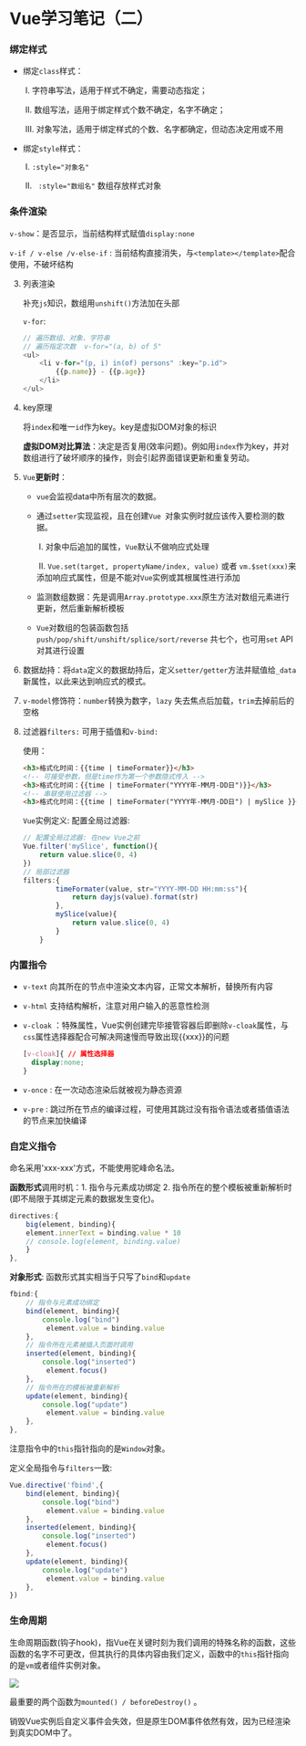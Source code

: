 # Vue学习笔记（二）

### 绑定样式

- 绑定`class`样式：

  ​	I.   字符串写法，适用于样式不确定，需要动态指定；

  ​	II.  数组写法，适用于绑定样式个数不确定，名字不确定；

  ​	III. 对象写法，适用于绑定样式的个数、名字都确定，但动态决定用或不用

- 绑定`style`样式：

  ​	I.   `:style="对象名"`

  ​	II.  ` :style="数组名"`  数组存放样式对象

### 条件渲染

`v-show`：是否显示，当前结构样式赋值`display:none`

`v-if / v-else /v-else-if` : 当前结构直接消失，与`<template></template>`配合使用，不破坏结构

3. 列表渲染

   补充`js`知识，数组用`unshift()`方法加在头部

   `v-for`:

   ```js
   // 遍历数组、对象、字符串
   // 遍历指定次数  v-for="(a, b) of 5"
   <ul>
       <li v-for="(p, i) in(of) persons" :key="p.id">
           {{p.name}} - {{p.age}}
       </li>
   </ul>
   ```

4. key原理

   将`index`和唯一`id`作为key。key是虚拟DOM对象的标识

   **虚拟DOM对比算法**：决定是否复用(效率问题)。例如用`index`作为key，并对数组进行了破坏顺序的操作，则会引起界面错误更新和重复劳动。

5. `Vue`**更新时**：

   - `vue`会监视data中所有层次的数据。

   - 通过`setter`实现监视，且在创建`Vue `对象实例时就应该传入要检测的数据。

     ​	I.   对象中后追加的属性，`Vue`默认不做响应式处理

     ​	II.  `Vue.set(target, propertyName/index, value)` 或者 `vm.$set(xxx)`来添加响应式属性，但是不能对`Vue`实例或其根属性进行添加

   - 监测数组数据：先是调用`Array.prototype.xxx`原生方法对数组元素进行更新，然后重新解析模板

   - `Vue`对数组的包装函数包括 `push/pop/shift/unshift/splice/sort/reverse` 共七个，也可用`set` API对其进行设置

6. 数据劫持：将`data`定义的数据劫持后，定义`setter/getter`方法并赋值给`_data`新属性，以此来达到响应式的模式。

7. `v-model`修饰符：`number`转换为数字，`lazy` 失去焦点后加载，`trim`去掉前后的空格

6. 过滤器`filters:` 可用于插值和`v-bind:`

   使用：

   ```html
   <h3>格式化时间：{{time | timeFormater}}</h3>
   <!-- 可接受参数，但是time作为第一个参数隐式传入 -->
   <h3>格式化时间：{{time | timeFormater("YYYY年-MM月-DD日")}}</h3>
   <!-- 串联使用过滤器 -->
   <h3>格式化时间：{{time | timeFormater("YYYY年-MM月-DD日") | mySlice }}</h3> 
   ```

   `Vue`实例定义: 配置全局过滤器: 

   ```js
   // 配置全局过滤器: 在new Vue之前 
   Vue.filter('mySlice', function(){
       return value.slice(0, 4)
   })
   // 局部过滤器
   filters:{
           timeFormater(value, str="YYYY-MM-DD HH:mm:ss"){
               return dayjs(value).format(str)
           },
           mySlice(value){
               return value.slice(0, 4)
           }
       }
   ```

###  **内置指令**

- `v-text` 向其所在的节点中渲染文本内容，正常文本解析，替换所有内容

- `v-html` 支持结构解析，注意对用户输入的恶意性检测

- `v-cloak` ：特殊属性，Vue实例创建完毕接管容器后即删除`v-cloak`属性，与`css`属性选择器配合可解决网速慢而导致出现{{xxx}}的问题

  ```css
  [v-cloak]{ // 属性选择器
  	display:none;
  }
  ```

- `v-once` :  在一次动态渲染后就被视为静态资源

- `v-pre` : 跳过所在节点的编译过程，可使用其跳过没有指令语法或者插值语法的节点来加快编译

### 自定义指令

命名采用'xxx-xxx'方式，不能使用驼峰命名法。

**函数形式**调用时机：1. 指令与元素成功绑定 2. 指令所在的整个模板被重新解析时(即不局限于其绑定元素的数据发生变化)。

```js
directives:{
	big(element, binding){
	element.innerText = binding.value * 10
	// console.log(element, binding.value)
	}
},
```

**对象形式**: 函数形式其实相当于只写了`bind`和`update`

```js
fbind:{
	// 指令与元素成功绑定
	bind(element, binding){
		console.log("bind")
         element.value = binding.value
	},
	// 指令所在元素被插入页面时调用
	inserted(element, binding){
		console.log("inserted")
         element.focus()
	},
    // 指令所在的模板被重新解析
	update(element, binding){
		console.log("update")
         element.value = binding.value
	},
},
```

注意指令中的`this`指针指向的是`Window`对象。

定义全局指令与`filters`一致:

```js
Vue.directive('fbind',{
	bind(element, binding){
		console.log("bind")
         element.value = binding.value
	},
	inserted(element, binding){
		console.log("inserted")
         element.focus()
	},
	update(element, binding){
		console.log("update")
         element.value = binding.value
	},
})
```

### 生命周期

生命周期函数(钩子hook)，指Vue在关键时刻为我们调用的特殊名称的函数，这些函数的名字不可更改，但其执行的具体内容由我们定义，函数中的`this`指针指向的是`vm`或者组件实例对象。

![](https://s3.bmp.ovh/imgs/2021/10/dc16b2a1ec024aad.png)

最重要的两个函数为`mounted() / beforeDestroy()` 。

销毁Vue实例后自定义事件会失效，但是原生DOM事件依然有效，因为已经渲染到真实DOM中了。

